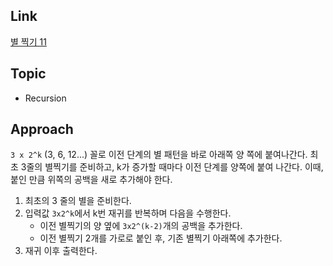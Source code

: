 ## Link
[별 찍기 11](https://www.acmicpc.net/problem/2448)

## Topic
- Recursion

## Approach

`3 x 2^k` (3, 6, 12...) 꼴로 이전 단계의 별 패턴을 바로 아래쪽 양 쪽에 붙여나간다. 최초 3줄의 별찍기를 준비하고, k가 증가할 때마다 이전 단계를 양쪽에 붙여 나간다. 이때, 붙인 만큼 위쪽의 공백을 새로 추가해야 한다.

1. 최초의 3 줄의 별을 준비한다.
2. 입력값 `3x2^k`에서 k번 재귀를 반복하며 다음을 수행한다.
    - 이전 별찍기의 양 옆에 `3x2^(k-2)`개의 공백을 추가한다.
    - 이전 별찍기 2개를 가로로 붙인 후, 기존 별찍기 아래쪽에 추가한다.
3. 재귀 이후 출력한다.
   